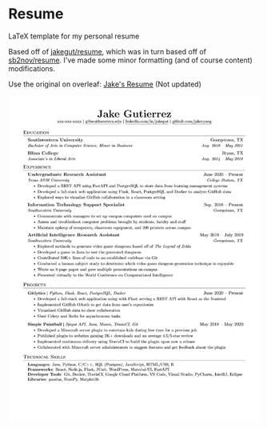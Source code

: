 # Resume

LaTeX template for my personal resume

Based off of [jakegut/resume](https://github.com/jakegut/resume), which was in turn based off of [sb2nov/resume](https://github.com/sb2nov/resume/). I've made some minor formatting (and of course content) modifications.

Use the original on overleaf: [Jake's Resume](https://www.overleaf.com/latex/templates/jakes-resume/syzfjbzwjncs) (Not updated)

![Resume Preview](resume.png)

